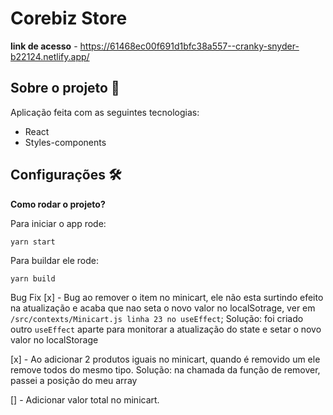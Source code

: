 # Corebiz Store

**link de acesso** - https://61468ec00f691d1bfc38a557--cranky-snyder-b22124.netlify.app/

## Sobre o projeto 📖
Aplicação feita com as seguintes tecnologias:
- React
- Styles-components

## Configurações 🛠
**Como rodar o projeto?**

Para iniciar o app rode:
```
yarn start
```
Para buildar ele rode:
```
yarn build
```

Bug Fix
[x] - Bug ao remover o item no minicart, ele não esta surtindo efeito na atualização e acaba que nao seta o novo valor no localSotrage, ver em `/src/contexts/Minicart.js linha 23 no useEffect`;
    Solução: foi criado outro `useEffect` aparte para monitorar a atualização do state e setar o novo valor no localStorage

[x] - Ao adicionar 2 produtos iguais no minicart, quando é removido um ele remove todos do mesmo tipo. 
    Solução: na chamada da função de remover, passei a posição do meu array
    
[] - Adicionar valor total no minicart.